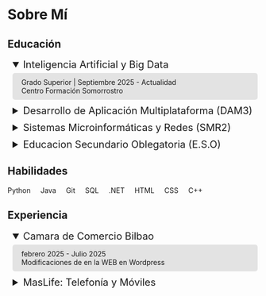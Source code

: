 # Sobre Mí

## Educación 
<details open style="margin-bottom: 10px; padding-left: 10px;">
  <summary style="font-size: 20px;">Inteligencia Artificial y Big Data</summary>
  <div style="background-color: rgba(0, 0, 0, 0.1); padding: 10px; margin-top: 5px; border-radius: 5px;">
  &nbsp;&nbsp;Grado Superior | Septiembre 2025 - Actualidad <br> 
  &nbsp;&nbsp;Centro Formación Somorrostro
  </div>
</details>

<details style="margin-bottom: 10px; padding-left: 10px;">
  <summary style="font-size: 20px;">Desarrollo de Aplicación Multiplataforma (DAM3)</summary>
  <div style="background-color: rgba(0, 0, 0, 0.1); padding: 10px; margin-top: 5px; border-radius: 5px;">
  &nbsp;&nbsp;Grado Superior | Septiembre 2023 - Julio 2025 <br> 
  &nbsp;&nbsp;Centro Formación Somorrostro
  </div>
</details>

<details style="margin-bottom: 10px; padding-left: 10px;">
  <summary style="font-size: 20px;">Sistemas Microinformáticas y Redes (SMR2)</summary>
  <div style="background-color: rgba(0, 0, 0, 0.1); padding: 10px; margin-top: 5px; border-radius: 5px;">
  &nbsp;&nbsp;Grado Medio | Septiembre 2021 - Julio 2023 <br> 
  &nbsp;&nbsp;Centro Formación Somorrostro
  </div>
</details>

<details style="margin-bottom: 10px; padding-left: 10px;">
  <summary style="font-size: 20px;">Educacion Secundario Oblegatoria (E.S.O)</summary>
  <div style="background-color: rgba(0, 0, 0, 0.1); padding: 10px; margin-top: 5px; border-radius: 5px;">
  &nbsp;&nbsp;Septiembre 2018 - Julio 2021 <br> 
  &nbsp;&nbsp;Santa Maria Ikastetxea
  </div>
</details>

## Habilidades

<div style="display: flex; gap: 20px; flex-wrap: wrap;">
  <div>Python</div>
  <div>Java</div>
  <div>Git</div>
  <div>SQL</div>
  <div>.NET</div>
  <div>HTML</div>
  <div>CSS</div>
  <div>C++</div>
</div>


## Experiencia
<details open style="margin-bottom: 10px; padding-left: 10px;">
  <summary style="font-size: 20px;">Camara de Comercio Bilbao</summary>
  <div style="background-color: rgba(0, 0, 0, 0.1); padding: 10px; margin-top: 5px; border-radius: 5px;">
  &nbsp;&nbsp;febrero 2025 - Julio 2025 <br> 
  &nbsp;&nbsp;Modificaciones de en la WEB en Wordpress
  </div>
</details>

<details style="margin-bottom: 10px; padding-left: 10px;">
  <summary style="font-size: 20px;">MasLife: Telefonía y Móviles</summary>
  <div style="background-color: rgba(0, 0, 0, 0.1); padding: 10px; margin-top: 5px; border-radius: 5px;">
  &nbsp;&nbsp;Marzo 2023 - Junio 2023 <br> 
  &nbsp;&nbsp;Creacion de Paginas en Wordpress
  </div>
</details>